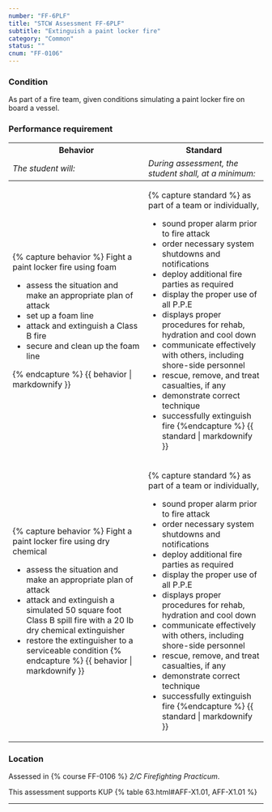 ```yaml
---
number: "FF-6PLF"
title: "STCW Assessment FF-6PLF"
subtitle: "Extinguish a paint locker fire"
category: "Common"
status: ""
cnum: "FF-0106"
---
```

### Condition

As part of a fire team, given conditions simulating a paint locker fire on board a vessel.

### Performance requirement 

<table width='100%' class='Guidelines'>
 <thead>
 <tr>
     <th class='thirty'>Behavior</th>
     <th class='seventy'>Standard</th>
 </tr>
 <tr>
     <td><em>The student will:</em></td>
     <td><em>During assessment, the student shall, at a minimum:</em></td>
 </tr>
 </thead>
 <tbody>
 

<tr><td>

{% capture behavior %}
Fight a paint locker fire using foam

* assess the situation and make an appropriate plan of attack
* set up a foam line
* attack and extinguish a Class B fire
* secure and clean up the foam line

{% endcapture %}
{{ behavior | markdownify }}

</td><td>

{% capture standard %}
as part of a team or individually,

* sound proper alarm prior to fire attack
* order necessary system shutdowns and notifications
* deploy additional fire parties as required 
* display the proper use of all P.P.E
* displays proper procedures for rehab, hydration and cool down 
* communicate effectively with others, including shore-side personnel
* rescue, remove, and treat casualties, if any
* demonstrate correct technique
* successfully extinguish fire
{%endcapture %}
{{ standard | markdownify }}

</td></tr>



<tr><td>

{% capture behavior %}
Fight a paint locker fire using dry chemical

* assess the situation and make an appropriate plan of attack
* attack and extinguish a simulated 50 square foot Class B spill fire with a 20 lb dry chemical extinguisher
* restore the extinguisher to a serviceable condition
{% endcapture %}
{{ behavior | markdownify }}

</td><td>

{% capture standard %}
as part of a team or individually,

* sound proper alarm prior to fire attack
* order necessary system shutdowns and notifications
* deploy additional fire parties as required 
* display the proper use of all P.P.E
* displays proper procedures for rehab, hydration and cool down 
* communicate effectively with others, including shore-side personnel
* rescue, remove, and treat casualties, if any
* demonstrate correct technique
* successfully extinguish fire
{%endcapture %}
{{ standard | markdownify }}

</td></tr>



 </tbody>
 </table>

### Location

Assessed in  {% course  FF-0106 %}  *2/C Firefighting Practicum*.

This assessment supports KUP {% table 63.html#AFF-X1.01, AFF-X1.01 %}

***

